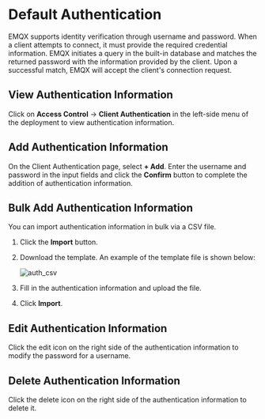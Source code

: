 # Default Authentication

EMQX supports identity verification through username and password. When a client attempts to connect, it must provide the required credential information. EMQX initiates a query in the built-in database and matches the returned password with the information provided by the client. Upon a successful match, EMQX will accept the client's connection request.

## View Authentication Information

Click on **Access Control** -> **Client Authentication** in the left-side menu of the deployment to view authentication information.

## Add Authentication Information

On the Client Authentication page, select **+ Add**. Enter the username and password in the input fields and click the **Confirm** button to complete the addition of authentication information.

## Bulk Add Authentication Information

You can import authentication information in bulk via a CSV file.

1. Click the **Import** button.

2. Download the template. An example of the template file is shown below:

   ![auth_csv](https://chat.openai.com/g/g-aAzkOrn2h-ruan-jian-wen-dang-xie-zuo-zhu-shou/c/_assets/auth_csv.png)

3. Fill in the authentication information and upload the file.

4. Click **Import**.

## Edit Authentication Information

Click the edit icon on the right side of the authentication information to modify the password for a username.

## Delete Authentication Information

Click the delete icon on the right side of the authentication information to delete it.
